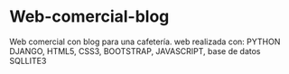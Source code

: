 # Web-comercial-blog
Web comercial con blog para una cafetería. web realizada con: PYTHON DJANGO, HTML5, CSS3, BOOTSTRAP, JAVASCRIPT, base de datos SQLLITE3
